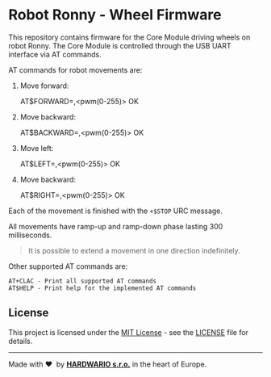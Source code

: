 # Robot Ronny - Wheel Firmware

This repository contains firmware for the Core Module driving wheels on robot Ronny. The Core Module is controlled through the USB UART interface via AT commands.

AT commands for robot movements are:

1. Move forward:

    AT$FORWARD=<milliseconds>,<pwm(0-255)>
    OK

2. Move backward:

    AT$BACKWARD=<milliseconds>,<pwm(0-255)>
    OK

3. Move left:

    AT$LEFT=<milliseconds>,<pwm(0-255)>
    OK

4. Move backward:

    AT$RIGHT=<milliseconds>,<pwm(0-255)>
    OK

Each of the movement is finished with the `+$STOP` URC message.

All movements have ramp-up and ramp-down phase lasting 300 milliseconds.

> It is possible to extend a movement in one direction indefinitely.

Other supported AT commands are:

    AT+CLAC - Print all supported AT commands
    AT$HELP - Print help for the implemented AT commands

## License

This project is licensed under the [MIT License](https://opensource.org/licenses/MIT/) - see the [LICENSE](LICENSE) file for details.

---

Made with &#x2764;&nbsp; by [**HARDWARIO s.r.o.**](https://www.hardwario.com/) in the heart of Europe.
